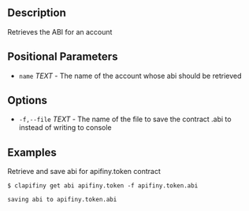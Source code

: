 ## Description
Retrieves the ABI for an account

## Positional Parameters
- `name` _TEXT_ - The name of the account whose abi should be retrieved

## Options
- `-f,--file` _TEXT_ - The name of the file to save the contract .abi to instead of writing to console

## Examples
Retrieve and save abi for apifiny.token contract

```shell
$ clapifiny get abi apifiny.token -f apifiny.token.abi

saving abi to apifiny.token.abi
```
